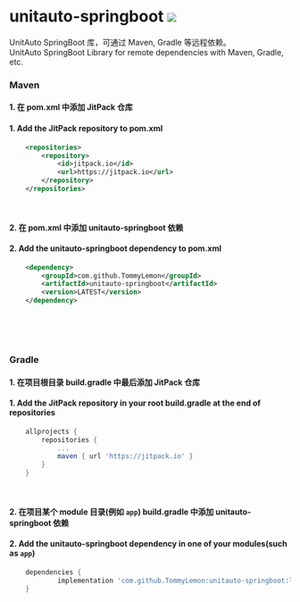 # unitauto-springboot  [![](https://jitpack.io/v/TommyLemon/unitauto-springboot.svg)](https://jitpack.io/#TommyLemon/unitauto-springboot)
UnitAuto SpringBoot 库，可通过 Maven, Gradle 等远程依赖。<br />
UnitAuto SpringBoot Library for remote dependencies with Maven, Gradle, etc.

### Maven
#### 1. 在 pom.xml 中添加 JitPack 仓库
#### 1. Add the JitPack repository to pom.xml
```xml
	<repositories>
		<repository>
		    <id>jitpack.io</id>
		    <url>https://jitpack.io</url>
		</repository>
	</repositories>
```
<br />

#### 2. 在 pom.xml 中添加 unitauto-springboot 依赖
#### 2. Add the unitauto-springboot dependency to pom.xml
```xml
	<dependency>
	    <groupId>com.github.TommyLemon</groupId>
	    <artifactId>unitauto-springboot</artifactId>
	    <version>LATEST</version>
	</dependency>
```

<br />
<br />
<br />

### Gradle
#### 1. 在项目根目录 build.gradle 中最后添加 JitPack 仓库
#### 1. Add the JitPack repository in your root build.gradle at the end of repositories
```gradle
	allprojects {
		repositories {
			...
			maven { url 'https://jitpack.io' }
		}
	}
```
<br />

#### 2. 在项目某个 module 目录(例如 `app`) build.gradle 中添加 unitauto-springboot 依赖
#### 2. Add the unitauto-springboot dependency in one of your modules(such as `app`)
```gradle
	dependencies {
	        implementation 'com.github.TommyLemon:unitauto-springboot:latest'
	}
```
